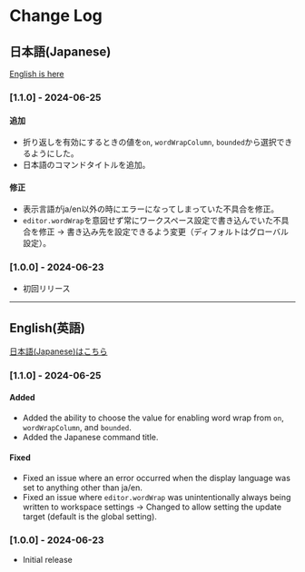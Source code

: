 # Change Log

## 日本語(Japanese)

[English is here](#english英語)

### [1.1.0] - 2024-06-25

#### 追加
- 折り返しを有効にするときの値を`on`, `wordWrapColumn`, `bounded`から選択できるようにした。
- 日本語のコマンドタイトルを追加。

#### 修正
- 表示言語がja/en以外の時にエラーになってしまっていた不具合を修正。
- `editor.wordWrap`を意図せず常にワークスペース設定で書き込んでいた不具合を修正 → 書き込み先を設定できるよう変更（ディフォルトはグローバル設定）。

### [1.0.0] - 2024-06-23

- 初回リリース



-----



## English(英語)

[日本語(Japanese)はこちら](#日本語japanese)

### [1.1.0] - 2024-06-25

#### Added
- Added the ability to choose the value for enabling word wrap from `on`, `wordWrapColumn`, and `bounded`.
- Added the Japanese command title.

#### Fixed
- Fixed an issue where an error occurred when the display language was set to anything other than ja/en.
- Fixed an issue where `editor.wordWrap` was unintentionally always being written to workspace settings → Changed to allow setting the update target (default is the global setting).

### [1.0.0] - 2024-06-23

- Initial release
<!--
Check [Keep a Changelog](http://keepachangelog.com/) for recommendations on how to structure this file.
-->

